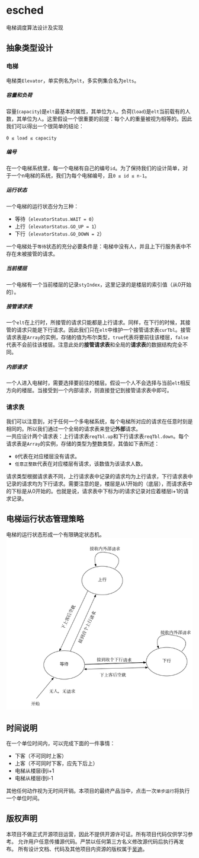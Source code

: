 # esched
电梯调度算法设计及实现

## 抽象类型设计
### 电梯
电梯类`Elevator`，单实例名为`elt`，多实例集合名为`elts`。  

##### 容量和负荷
容量(`capacity`)是`elt`最基本的属性，其单位为`人`。负荷(`load`)是`elt`当前载有的人数，其单位为`人`。这里假设一个很重要的前提：每个人的重量被视为相等的。因此我们可以得出一个很简单的结论：

```
0 ≤ load ≤ capacity
```

##### 编号
在一个电梯系统里，每一个电梯有自己的编号`id`。为了保持我们的设计简单，对于一个n电梯的系统，我们为每个电梯编号，且`0 ≤ id ≤ n-1`。

##### 运行状态
一个电梯的运行状态分为三种：

- 等待（`elevatorStatus.WAIT = 0`）
- 上行（`elevatorStatus.GO_UP = 1`）
- 下行（`elevatorStatus.GO_DOWN = 2`）

一个电梯处于`等待`状态的充分必要条件是：电梯中没有人，并且上下行服务表中不存在未被接管的请求。

##### 当前楼层
一个电梯有一个当前楼层的记录`styIndex`，这里记录的是楼层的索引值（从0开始的）。

##### 接管请求表
一个`elt`在上行时，所接管的请求只能都是上行请求。同样，在下行的时候，其接管的请求只能是下行请求。因此我们只在`elt`中维护一个接管请求表`curTbl`。接管请求表是`Array`的实例，存储的值为布尔类型，`true`代表将要前往该楼层，`false`代表不会前往该楼层。注意此处的**接管请求表**和全局的**请求表**的数据结构完全不同。

##### 内部请求
一个人进入电梯时，需要选择要前往的楼层。假设一个人不会选择与当前`elt`相反方向的楼层。当接受到一个内部请求，则直接登记到接管请求表中即可。

### 请求表
我们可以注意到，对于任何一个多电梯系统，每个电梯所对应的请求在任意时刻是相同的。所以我们通过一个全局的请求表来登记**外部**请求。  
一共应设计两个请求表：上行请求表`reqTbl.up`和下行请求表`reqTbl.down`。每个请求表是`Array`的实例，存储的类型为整数类型，其值如下表所述：

- `0`代表在对应楼层没有请求。
- `任意正整数`代表在对应楼层有请求，该数值为该请求人数。

请求类型根据请求表不同，上行请求表中记录的请求均为上行请求，下行请求表中记录的请求均为下行请求。需要注意的是，楼层是从1开始的（底层），而请求表中的下标是从0开始的。也就是说，请求表中下标为i的请求记录对应着楼层i+1的请求记录。  

## 电梯运行状态管理策略
电梯的运行状态形成一个有限确定状态机。![Diagram](diagram/esched_state_machine.jpg)

## 时间说明
在一个单位时间内，可以完成下面的一件事情：

- 下客（不可同时上客）
- 上客（不可同时下客，应先下后上）
- 电梯从楼层i到i+1
- 电梯从楼层i到i-1

其他任何动作视为无时间开销。本项目的最终产品当中，点击一次`单步运行`将执行一个单位时间。

## 版权声明
本项目不做正式开源项目运营，因此不提供开源许可证。所有项目代码仅供学习参考。
允许用户任意传播源代码。严禁以任何第三方名义修改源代码后执行再发布。
所有设计文档、代码及其他项目内资源的版权属于[吴迪](http://github.com/tjwudi)。